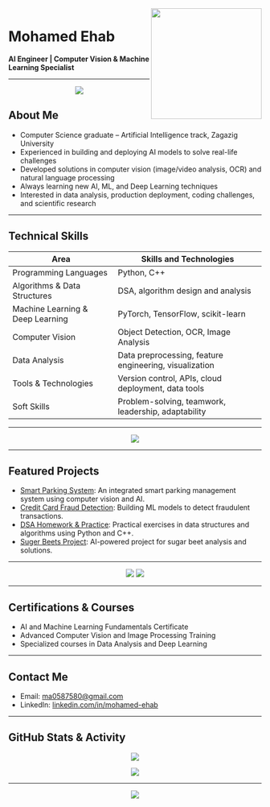 <img width="220" align="right" src="https://c.tenor.com/_DOBjnGspYAAAAAM/code-coding.gif">

# Mohamed Ehab

**AI Engineer | Computer Vision & Machine Learning Specialist**

---

<p align="center">
  <img src="https://github-readme-activity-graph.vercel.app/graph?username=mohamed-ehab415&theme=radical" />
</p>

## About Me

- Computer Science graduate – Artificial Intelligence track, Zagazig University  
- Experienced in building and deploying AI models to solve real-life challenges  
- Developed solutions in computer vision (image/video analysis, OCR) and natural language processing  
- Always learning new AI, ML, and Deep Learning techniques  
- Interested in data analysis, production deployment, coding challenges, and scientific research

---

## Technical Skills

| Area                     | Skills and Technologies                 |
|--------------------------|-----------------------------------------|
| Programming Languages    | Python, C++                             |
| Algorithms & Data Structures | DSA, algorithm design and analysis   |
| Machine Learning & Deep Learning | PyTorch, TensorFlow, scikit-learn |
| Computer Vision          | Object Detection, OCR, Image Analysis   |
| Data Analysis            | Data preprocessing, feature engineering, visualization |
| Tools & Technologies     | Version control, APIs, cloud deployment, data tools |
| Soft Skills              | Problem-solving, teamwork, leadership, adaptability |

---

<p align="center">
  <img src="https://github-profile-summary-cards.vercel.app/api/cards/profile-details?username=mohamed-ehab415&theme=radical" />
</p>

---

## Featured Projects

- [Smart Parking System](https://github.com/mohamed-ehab415/Smart_Parking): An integrated smart parking management system using computer vision and AI.
- [Credit Card Fraud Detection](https://github.com/mohamed-ehab415/Credit-Card-Fraud-Detection-): Building ML models to detect fraudulent transactions.
- [DSA Homework & Practice](https://github.com/mohamed-ehab415/DSA_HOMEWORK): Practical exercises in data structures and algorithms using Python and C++.
- [Suger Beets Project](https://github.com/mohamed-ehab415/suger_beets): AI-powered project for sugar beet analysis and solutions.

---

<p align="center">
  <img src="https://github-profile-summary-cards.vercel.app/api/cards/repos-per-language?username=mohamed-ehab415&theme=radical" />
  <img src="https://github-profile-summary-cards.vercel.app/api/cards/most-commit-language?username=mohamed-ehab415&theme=radical" />
</p>

---

## Certifications & Courses

- AI and Machine Learning Fundamentals Certificate
- Advanced Computer Vision and Image Processing Training
- Specialized courses in Data Analysis and Deep Learning

---

## Contact Me

- Email: [ma0587580@gmail.com](mailto:ma0587580@gmail.com)
- LinkedIn: [linkedin.com/in/mohamed-ehab](https://www.linkedin.com/in/mohamed-ehab)

---

## GitHub Stats & Activity

<p align="center">
  <img src="https://github-readme-stats.vercel.app/api?username=mohamed-ehab415&show_icons=true&theme=radical">
</p>
<p align="center">
  <img src="https://github-readme-streak-stats.herokuapp.com/?user=mohamed-ehab415&theme=radical" />
</p>

---

<p align="center">
  <img src="https://github-readme-activity-graph.vercel.app/graph?username=mohamed-ehab415&theme=radical" />
</p>
